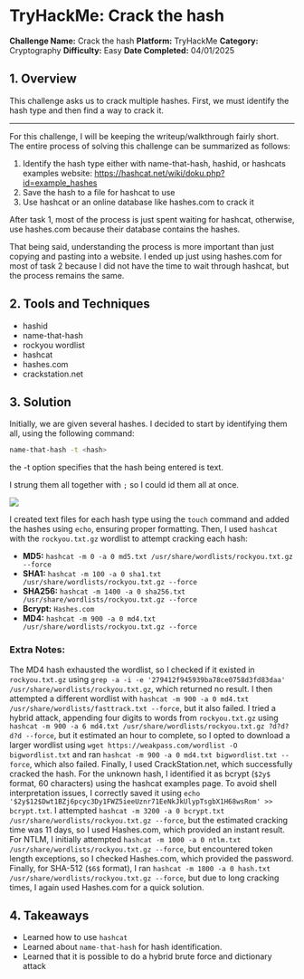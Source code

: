 
# TryHackMe: Crack the hash

**Challenge Name:** Crack the hash
**Platform:** TryHackMe
**Category:** Cryptography
**Difficulty:** Easy
**Date Completed:** 04/01/2025

## 1. Overview

This challenge asks us to crack multiple hashes. First, we must identify the hash type and then find a way to crack it.

---

For this challenge, I will be keeping the writeup/walkthrough fairly short. The entire process of solving this challenge can be summarized as follows:

1. Identify the hash type either with name-that-hash, hashid, or hashcats examples website: https://hashcat.net/wiki/doku.php?id=example_hashes
2. Save the hash to a file for hashcat to use
3. Use hashcat or an online database like hashes.com to crack it

After task 1, most of the process is just spent waiting for hashcat, otherwise, use hashes.com because their database contains the hashes. 

That being said, understanding the process is more important than just copying and pasting into a website. I ended up just using hashes.com for most of task 2 because I did not have the time to wait through hashcat, but the process remains the same.
## 2. Tools and Techniques

- hashid
- name-that-hash
- rockyou wordlist
- hashcat
- hashes.com
- crackstation.net
## 3. Solution

Initially, we are given several hashes. I decided to start by identifying them all, using the following command:

```bash
name-that-hash -t <hash>
```

the -t option specifies that the hash being entered is text.

I strung them all together with `;` so I could id them all at once.

![](attachment/11406646f0dc4943fca45766984f7c46.png)

I created text files for each hash type using the `touch` command and added the hashes using `echo`, ensuring proper formatting. Then, I used `hashcat` with the `rockyou.txt.gz` wordlist to attempt cracking each hash:

- **MD5:** `hashcat -m 0 -a 0 md5.txt /usr/share/wordlists/rockyou.txt.gz --force`
- **SHA1:** `hashcat -m 100 -a 0 sha1.txt /usr/share/wordlists/rockyou.txt.gz --force`
- **SHA256:** `hashcat -m 1400 -a 0 sha256.txt /usr/share/wordlists/rockyou.txt.gz --force`
- **Bcrypt:** `Hashes.com`
- **MD4:** `hashcat -m 900 -a 0 md4.txt /usr/share/wordlists/rockyou.txt.gz --force`

### Extra Notes:

The MD4 hash exhausted the wordlist, so I checked if it existed in `rockyou.txt.gz` using `grep -a -i -e '279412f945939ba78ce0758d3fd83daa' /usr/share/wordlists/rockyou.txt.gz`, which returned no result. I then attempted a different wordlist with `hashcat -m 900 -a 0 md4.txt /usr/share/wordlists/fasttrack.txt --force`, but it also failed. I tried a hybrid attack, appending four digits to words from `rockyou.txt.gz` using `hashcat -m 900 -a 6 md4.txt /usr/share/wordlists/rockyou.txt.gz ?d?d?d?d --force`, but it estimated an hour to complete, so I opted to download a larger wordlist using `wget https://weakpass.com/wordlist -O bigwordlist.txt` and ran `hashcat -m 900 -a 0 md4.txt bigwordlist.txt --force`, which also failed. Finally, I used CrackStation.net, which successfully cracked the hash. For the unknown hash, I identified it as bcrypt (`$2y$` format, 60 characters) using the hashcat examples page. To avoid shell interpretation issues, I correctly saved it using `echo '$2y$12$Dwt1BZj6pcyc3Dy1FWZ5ieeUznr71EeNkJkUlypTsgbX1H68wsRom' >> bcrypt.txt`. I attempted `hashcat -m 3200 -a 0 bcrypt.txt /usr/share/wordlists/rockyou.txt.gz --force`, but the estimated cracking time was 11 days, so I used Hashes.com, which provided an instant result. For NTLM, I initially attempted `hashcat -m 1000 -a 0 ntlm.txt /usr/share/wordlists/rockyou.txt.gz --force`, but encountered token length exceptions, so I checked Hashes.com, which provided the password. Finally, for SHA-512 (`$6$` format), I ran `hashcat -m 1800 -a 0 hash.txt /usr/share/wordlists/rockyou.txt.gz --force`, but due to long cracking times, I again used Hashes.com for a quick solution.

## 4. Takeaways

- Learned how to use `hashcat`
- Learned about `name-that-hash` for hash identification.
- Learned that it is possible to do a hybrid brute force and dictionary attack